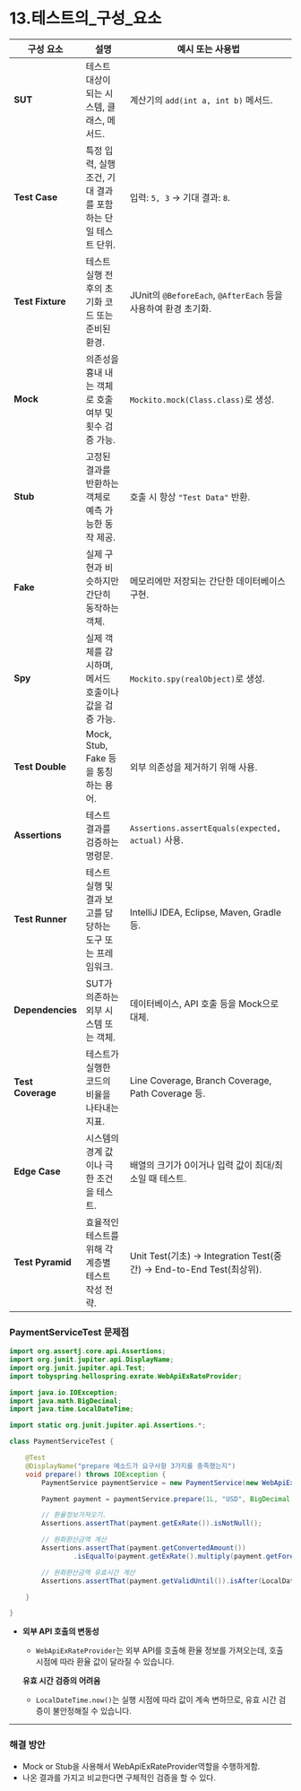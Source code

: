 # 13.테스트의_구성\_요소



| 구성 요소         | 설명                                                         | 예시 또는 사용법                                             |
| ----------------- | ------------------------------------------------------------ | ------------------------------------------------------------ |
| **SUT**           | 테스트 대상이 되는 시스템, 클래스, 메서드.                   | 계산기의 `add(int a, int b)` 메서드.                         |
| **Test Case**     | 특정 입력, 실행 조건, 기대 결과를 포함하는 단일 테스트 단위. | 입력: `5, 3` → 기대 결과: `8`.                               |
| **Test Fixture**  | 테스트 실행 전후의 초기화 코드 또는 준비된 환경.             | JUnit의 `@BeforeEach`, `@AfterEach` 등을 사용하여 환경 초기화. |
| **Mock**          | 의존성을 흉내 내는 객체로 호출 여부 및 횟수 검증 가능.       | `Mockito.mock(Class.class)`로 생성.                          |
| **Stub**          | 고정된 결과를 반환하는 객체로 예측 가능한 동작 제공.         | 호출 시 항상 `"Test Data"` 반환.                             |
| **Fake**          | 실제 구현과 비슷하지만 간단히 동작하는 객체.                 | 메모리에만 저장되는 간단한 데이터베이스 구현.                |
| **Spy**           | 실제 객체를 감시하며, 메서드 호출이나 값을 검증 가능.        | `Mockito.spy(realObject)`로 생성.                            |
| **Test Double**   | Mock, Stub, Fake 등을 통칭하는 용어.                         | 외부 의존성을 제거하기 위해 사용.                            |
| **Assertions**    | 테스트 결과를 검증하는 명령문.                               | `Assertions.assertEquals(expected, actual)` 사용.            |
| **Test Runner**   | 테스트 실행 및 결과 보고를 담당하는 도구 또는 프레임워크.    | IntelliJ IDEA, Eclipse, Maven, Gradle 등.                    |
| **Dependencies**  | SUT가 의존하는 외부 시스템 또는 객체.                        | 데이터베이스, API 호출 등을 Mock으로 대체.                   |
| **Test Coverage** | 테스트가 실행한 코드의 비율을 나타내는 지표.                 | Line Coverage, Branch Coverage, Path Coverage 등.            |
| **Edge Case**     | 시스템의 경계 값이나 극한 조건을 테스트.                     | 배열의 크기가 0이거나 입력 값이 최대/최소일 때 테스트.       |
| **Test Pyramid**  | 효율적인 테스트를 위해 각 계층별 테스트 작성 전략.           | Unit Test(기초) → Integration Test(중간) → End-to-End Test(최상위). |



### PaymentServiceTest 문제점

```java
import org.assertj.core.api.Assertions;
import org.junit.jupiter.api.DisplayName;
import org.junit.jupiter.api.Test;
import tobyspring.hellospring.exrate.WebApiExRateProvider;

import java.io.IOException;
import java.math.BigDecimal;
import java.time.LocalDateTime;

import static org.junit.jupiter.api.Assertions.*;

class PaymentServiceTest {

    @Test
    @DisplayName("prepare 메소드가 요구사항 3가지를 충족했는지")
    void prepare() throws IOException {
        PaymentService paymentService = new PaymentService(new WebApiExRateProvider());

        Payment payment = paymentService.prepare(1L, "USD", BigDecimal.TEN);

        // 환율정보가져오기.
        Assertions.assertThat(payment.getExRate()).isNotNull();

        // 원화환산금액 계산
        Assertions.assertThat(payment.getConvertedAmount())
                .isEqualTo(payment.getExRate().multiply(payment.getForeignCurrencyAmount()));

        // 원화환산금액 유효시간 계산
        Assertions.assertThat(payment.getValidUntil()).isAfter(LocalDateTime.now());

    }

}
```

- **외부 API 호출의 변동성**

  - `WebApiExRateProvider`는 외부 API를 호출해 환율 정보를 가져오는데, 호출 시점에 따라 환율 값이 달라질 수 있습니다.

  **유효 시간 검증의 어려움**

  - `LocalDateTime.now()`는 실행 시점에 따라 값이 계속 변하므로, 유효 시간 검증이 불안정해질 수 있습니다.

---

### 해결 방안

- Mock or Stub을 사용해서 WebApiExRateProvider역할을 수행하게함.
- 나온 결과를 가지고 비교한다면 구체적인 검증을 할 수 있다.

